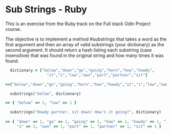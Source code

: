 # Sub Strings - Ruby
This is an exercise from the Ruby track on the Full stack Odin Project course.

The objective is to implement a method #substrings that takes a word as the first argument and then an array of valid substrings (your dictionary) as the second argument. It should return a hash listing each substring (case insensitive) that was found in the original string and how many times it was found.

``` ruby
  dictionary = ["below","down","go","going","horn","how","howdy",
                  "it","i","low","own","part","partner","sit"]

=>["below","down","go","going","horn","how","howdy","it","i","low","own","part","partner","sit"]
```

``` ruby
  substrings("below", dictionary)

=> { "below" => 1, "low" => 1 }
```

``` ruby
  substrings("Howdy partner, sit down! How's it going?", dictionary)
  
=> { "down" => 1, "go" => 1, "going" => 1, "how" => 2, "howdy" => 1, "it" => 2, 
     "i" => 3, "own" => 1, "part" => 1, "partner" => 1, "sit" => 1 }
```